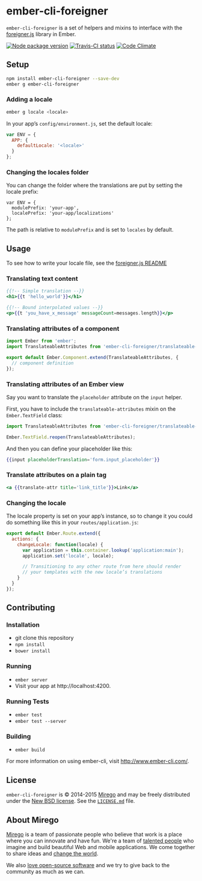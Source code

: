 # ember-cli-foreigner

`ember-cli-foreigner` is a set of helpers and mixins to interface with the [foreigner.js](https://github.com/mirego/foreigner.js) library in Ember.

[![Node package version](http://img.shields.io/npm/v/ember-cli-foreigner.svg)](http://img.shields.io/npm/v/ember-cli-foreigner.svg) [![Travis-CI status](http://img.shields.io/travis/mirego/ember-cli-foreigner.svg)](http://img.shields.io/travis/mirego/ember-cli-foreigner.svg) [![Code Climate](http://img.shields.io/codeclimate/github/mirego/ember-cli-foreigner.svg)](https://codeclimate.com/github/mirego/ember-cli-foreigner)

## Setup

```bash
npm install ember-cli-foreigner --save-dev
ember g ember-cli-foreigner
```

### Adding a locale

```bash
ember g locale <locale>
```

In your app’s `config/environment.js`, set the default locale:

```js
var ENV = {
  APP: {
    defaultLocale: '<locale>'
  }
};
```

### Changing the locales folder

You can change the folder where the translations are put by setting the locale prefix:

```
var ENV = {
  modulePrefix: 'your-app',
  localePrefix: 'your-app/localizations'
};
```

The path is relative to `modulePrefix` and is set to `locales` by default.

## Usage

To see how to write your locale file, see the [foreigner.js README](https://github.com/mirego/foreigner.js)

### Translating text content

```hbs
{{!-- Simple translation --}}
<h1>{{t 'hello_world'}}</h1>

{{!-- Bound interpolated values --}}
<p>{{t 'you_have_x_message' messageCount=messages.length}}</p>
```

### Translating attributes of a component

```js
import Ember from 'ember';
import TranslateableAttributes from 'ember-cli-foreigner/translateable-attributes';

export default Ember.Component.extend(TranslateableAttributes, {
  // component definition
});
```

### Translating attributes of an Ember view

Say you want to translate the `placeholder` attribute on the `input` helper.

First, you have to include the `translateable-attributes` mixin on the `Ember.TextField` class:

```js
import TranslateableAttributes from 'ember-cli-foreigner/translateable-attributes';

Ember.TextField.reopen(TranslateableAttributes);
```

And then you can define your placeholder like this:

```hbs
{{input placeholderTranslation='form.input_placeholder'}}
```

### Translate attributes on a plain tag

```hbs
<a {{translate-attr title='link_title'}}>Link</a>
```

### Changing the locale

The locale property is set on your app’s instance, so to change it you could do something like this in your `routes/application.js`:

```js
export default Ember.Route.extend({
  actions: {
    changeLocale: function(locale) {
      var application = this.container.lookup('application:main');
      application.set('locale', locale);

      // Transitioning to any other route from here should render
      // your templates with the new locale’s translations
    }
  }
});
```

## Contributing

### Installation

- git clone this repository
- `npm install`
- `bower install`

### Running

- `ember server`
- Visit your app at http://localhost:4200.

### Running Tests

- `ember test`
- `ember test --server`

### Building

- `ember build`

For more information on using ember-cli, visit http://www.ember-cli.com/.

## License

`ember-cli-foreigner` is © 2014-2015 [Mirego](http://www.mirego.com) and may be freely distributed under the [New BSD license](http://opensource.org/licenses/BSD-3-Clause).
See the [`LICENSE.md`](https://github.com/mirego/ember-cli-foreigner/blob/master/LICENSE.md) file.

## About Mirego

[Mirego](http://mirego.com) is a team of passionate people who believe that work is a place where you can innovate and have fun. We're a team of [talented people](http://life.mirego.com) who imagine and build beautiful Web and mobile applications. We come together to share ideas and [change the world](http://mirego.org).

We also [love open-source software](http://open.mirego.com) and we try to give back to the community as much as we can.
